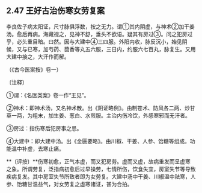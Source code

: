 ## 2.47 王好古治伤寒女劳复案

李良佐子病太阳证，尺寸脉俱浮数，按之无力。谓①其内阴虚，与神术②加干姜汤。愈后再病。海藏视之，见神不舒，垂头不欲语。疑其有房过③。问之犯房过乎，必头重目暗。曰然。因与大建中④三四服。外阳内收，脉反沉小，始见阴候，又与已寒，加芍药、茴香等丸五六服，三日内，约服六七百丸，脉复生。又用大建中接之，大汗作而解。

（《古今医案按》卷一）

〔注释〕

①谓：《名医类案》卷一作“王见”。

②神术：即神术汤，又名神术散。出《阴证略例》。由制苍术、防风各二两、炒甘草一两，为粗末，加生姜、葱白、水煎服。主治内伤冷饮，外感寒邪而无汗者。

③房过：指伤寒后犯房事之忌。

④大建中：即大建中汤。出《金匮要略》。由川椒、干姜、人参、饴糖等组成。功能温中补虚，去寒止痛。

**〔评按〕**伤寒初愈，正气本虚，而又犯房劳。虚而又虚，故病重发而呈虚寒之象。所谓劳复，泛指病初愈后过早操劳，七情所伤，饮食失宜，房室失节等导致疾病复发。其中房室失节所致者即为女劳复。大建中汤中干姜、川椒温中祛寒，人参、饴糖甘温益气，对女劳复之虚寒诸证，甚为合拍。
